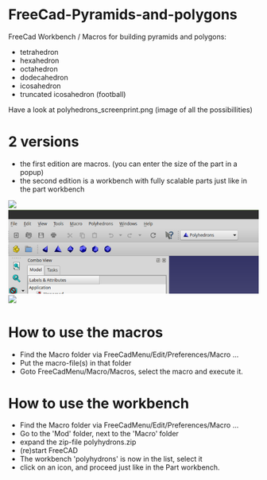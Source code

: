# FreeCad-Pyramids-and-polygons
FreeCad Workbench / Macros for building pyramids 
and polygons:
- tetrahedron
- hexahedron
- octahedron
- dodecahedron
- icosahedron
- truncated icosahedron (football)

Have a look at polyhedrons_screenprint.png (image of all the possibillities)

# 2 versions
 - the first edition are macros. (you can enter the size of the part in a popup)
 - the second edition is a workbench with fully scalable parts just like in the part workbench

<img src="https://github.com/eddyverl/FreeCad-Pyramids-and-Polyhedrons/edit/master/workbench.png">

<img src="workbench.png">



<img src="https://github.com/eddyverl/FreeCad-Pyramids-and-Polyhedrons/edit/master/polyhedrons.png">


# How to use the macros
- Find the Macro folder via FreeCadMenu/Edit/Preferences/Macro ...
- Put the macro-file(s) in that folder
- Goto FreeCadMenu/Macro/Macros, select the macro and execute it.

# How to use the workbench
- Find the Macro folder via FreeCadMenu/Edit/Preferences/Macro ...
- Go to the 'Mod' folder, next to the 'Macro' folder
- expand the zip-file polyhydrons.zip
- (re)start FreeCAD
- The workbench 'polyhydrons' is now in the list, select it
- click on an icon, and proceed just like in the Part workbench.

